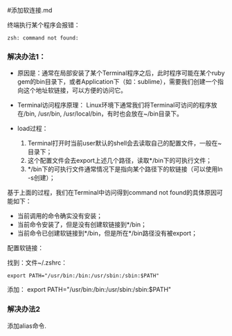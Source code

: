 #添加软连接.md

终端执行某个程序会报错：

```
zsh: command not found:
```
### 解决办法1：

* 原因是：通常在局部安装了某个Terminal程序之后，此时程序可能在某个ruby gem的bin目录下，或者Application下（如：sublime），需要我们创建一个指向这个地址软链接，可以方便的访问它。

* Terminal访问程序原理：
Linux环境下通常我们将Terminal可访问的程序放在/bin, /usr/bin, /usr/local/bin，有时也会放在~/bin目录下。

* load过程：

	1. Terminal打开时当前user默认的shell会去读取自己的配置文件，一般在~目录下；
	2. 这个配置文件会去export上述几个路径，读取*/bin下的可执行文件；
	3. */bin下的可执行文件通常情况下是指向某个路径下的软链接（可以使用ln -s创建）；

基于上面的过程，我们在Terminal中访问得到command not found的具体原因可能如下：

* 当前调用的命令确实没有安装；
* 当前命令安装了，但是没有创建软链接到*/bin；
* 当前命令已创建软链接到*/bin，但是所在*/bin路径没有被export；

配置软链接：	

找到：文件~/.zshrc：

```
export PATH="/usr/bin:/bin:/usr/sbin:/sbin:$PATH"
```
添加：
export PATH="/usr/bin:/bin:/usr/sbin:/sbin:$PATH"


### 解决办法2

添加alias命令.



